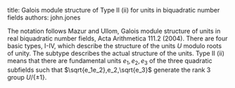 title: Galois module structure of Type II (ii) for units in biquadratic number fields
authors:
    john.jones

The notation follows Mazur and Ullom, Galois module structure of units in real biquadratic number fields, Acta Arithmetica 111.2 (2004). There are four basic types, I-IV, which describe the structure of the units $U$ modulo roots of unity. The subtype describes the actual structure of the units. Type II (ii) means that there are fundamental units $e_1,e_2,e_3$ of the three quadratic subfields such that $\sqrt{e_1e_2},e_2,\sqrt{e_3}$ generate the rank 3 group $U/\{\pm 1\}$.

